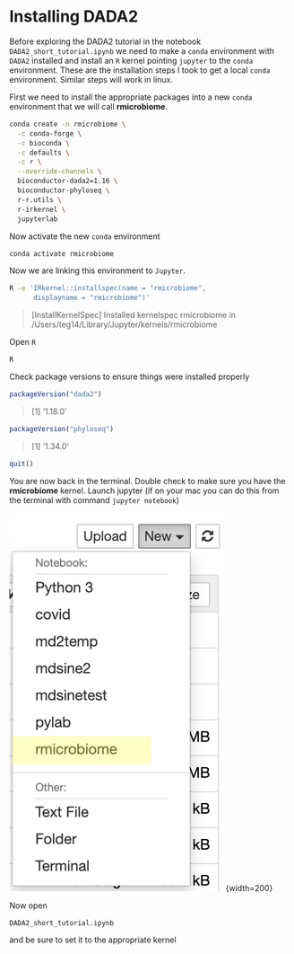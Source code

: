 # Installing DADA2

Before exploring the DADA2 tutorial in the notebook `DADA2_short_tutorial.ipynb` we need to make a `conda` environment with `DADA2` installed and install an `R` kernel pointing `jupyter` to the `conda` environment. These are the installation steps I took to get a local `conda` environment. Similar steps will work in linux.

First we need to install the appropriate packages into a new `conda` environment that we will call __rmicrobiome__.

```bash
conda create -n rmicrobiome \
  -c conda-forge \
  -c bioconda \
  -c defaults \
  -c r \
  --override-channels \
  bioconductor-dada2=1.16 \
  bioconductor-phyloseq \
  r-r.utils \
  r-irkernel \
  jupyterlab
```
Now activate the new `conda` environment
```bash
conda activate rmicrobiome
```

Now we are linking this environment to `Jupyter`.

```bash
R -e 'IRkernel::installspec(name = "rmicrobiome",
      displayname = "rmicrobiome")'
```
>[InstallKernelSpec] Installed kernelspec rmicrobiome in /Users/teg14/Library/Jupyter/kernels/rmicrobiome


Open `R`
```bash
R
```
Check package versions to ensure things were installed properly

```R
packageVersion("dada2")
```
>[1] ‘1.18.0’

```R
packageVersion("phyloseq")
```
>[1] ‘1.34.0’

```R
quit()
```

You are now back in the terminal. Double check to make sure you have the __rmicrobiome__ kernel. Launch jupyter (if on your mac you can do this from the terminal with command `jupyter notebook`)

![](figures/r_kernel.png){width=200}

Now open

```
DADA2_short_tutorial.ipynb
```

and be sure to set it to the appropriate kernel
